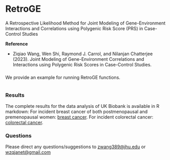 # RetroGE
A Retrospective Likelihood Method for Joint Modeling of Gene-Environment Interactions and Correlations using Polygenic Risk Score (PRS) in Case-Control Studies

**Reference**

* Ziqiao Wang, Wen Shi, Raymond J. Carrol, and Nilanjan Chatterjee (2023). Joint Modeling of Gene-Environment Correlations and Interactions
using Polygenic Risk Scores in Case-Control Studies.

### 
We provide an example for running RetroGE functions. 
```

```
### Results
The complete results for the data analysis of UK Biobank is available in R markdown:
For incident breast cancer of both postmenopausal and premenopausal women: [breast cancer](results/UKB_breastcancer.html). 
For incident colorectal cancer: [colorectal cancer]([results/report_colorectal.html](https://raw.githack.com/ziqiaow/RetroGE/main/results/UKB_breastcancer.html)). 

### Questions
Please direct any questions/suggestions to zwang389@jhu.edu or wzqjanet@gmail.com
